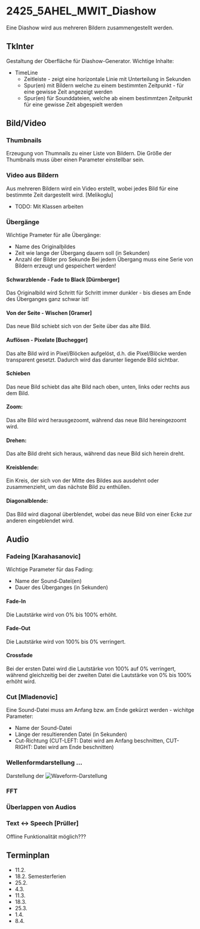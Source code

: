 # 2425_5AHEL_MWIT_Diashow
Eine Diashow wird aus mehreren Bildern zusammengestellt werden. 

## TkInter
Gestaltung der Oberfläche für Diashow-Generator. Wichtige Inhalte:
* TimeLine
  * Zeitleiste - zeigt eine horizontale Linie mit Unterteilung in Sekunden 
  * Spur(en) mit Bildern welche zu einem bestimmten Zeitpunkt - für eine gewisse Zeit angezeigt werden
  * Spur(en) für Sounddateien, welche ab einem bestimmtzen Zeitpunkt für eine gewisse Zeit abgespielt werden


## Bild/Video

### Thumbnails
Erzeugung von Thumnails zu einer Liste von Bildern. Die Größe der Thumbnails muss über einen Parameter einstellbar sein.

### Video aus Bildern 
Aus mehreren Bildern wird ein Video erstellt, wobei jedes Bild für eine bestimmte Zeit dargestellt wird.
[Melikoglu]
- TODO: Mit Klassen arbeiten

### Übergänge
Wichtige Prameter für alle Übergänge:
* Name des Originalbildes
* Zeit wie lange der Übergang dauern soll (in Sekunden)
* Anzahl der Bilder pro Sekunde
Bei jedem Übergang muss eine Serie von Bildern erzeugt und gespeichert werden!
#### Schwarzblende - Fade to Black [Dürnberger]
Das Originalbild wird Schritt für Schritt immer dunkler - bis dieses am Ende des Überganges ganz schwar ist!
#### Von der Seite - Wischen [Gramer]
Das neue Bild schiebt sich von der Seite über das alte Bild.
#### Auflösen - Pixelate [Buchegger]
Das alte Bild wird in Pixel/Blöcken aufgelöst, d.h. die Pixel/Blöcke werden transparent gesetzt. Dadurch wird das
darunter liegende Bild sichtbar.
#### Schieben
Das neue Bild schiebt das alte Bild nach oben, unten, links oder rechts aus dem Bild.
#### Zoom: 
Das alte Bild wird herausgezoomt, während das neue Bild hereingezoomt wird.
#### Drehen: 
Das alte Bild dreht sich heraus, während das neue Bild sich herein dreht.
#### Kreisblende: 
Ein Kreis, der sich von der Mitte des Bildes aus ausdehnt oder zusammenzieht, um das nächste Bild zu enthüllen.
#### Diagonalblende: 
Das Bild wird diagonal überblendet, wobei das neue Bild von einer Ecke zur anderen eingeblendet wird.



## Audio

### Fadeing [Karahasanovic]
Wichtige Parameter für das Fading:
* Name der Sound-Datei(en)
* Dauer des Überganges (in Sekunden)
#### Fade-In
Die Lautstärke wird von 0% bis 100% erhöht.
#### Fade-Out
Die Lautstärke wird von 100% bis 0% verringert.
#### Crossfade
Bei der ersten Datei wird die Lautstärke von 100% auf 0% verringert, während gleichzeitig bei der zweiten Datei die Lautstärke von 0% bis 100% erhöht wird.
### Cut [Mladenovic]
Eine Sound-Datei muss am Anfang bzw. am Ende gekürzt werden - wichitge Parameter:
* Name der Sound-Datei
* Länge der resultierenden Datei (in Sekunden)
* Cut-Richtung (CUT-LEFT: Datei wird am Anfang beschnitten, CUT-RIGHT: Datei wird am Ende beschnitten)
### Wellenformdarstellung ...
Darstellung der 
![Waveform-Darstellung](/Pfad/zum/Bild.jpg)
### FFT
### Überlappen von Audios
### Text <-> Speech [Prüller]
Offline Funktionalität möglich???

## Terminplan

* 11.2.
* 18.2. Semesterferien
* 25.2.
* 4.3.
* 11.3.
* 18.3.
* 25.3.
* 1.4.
* 8.4.
